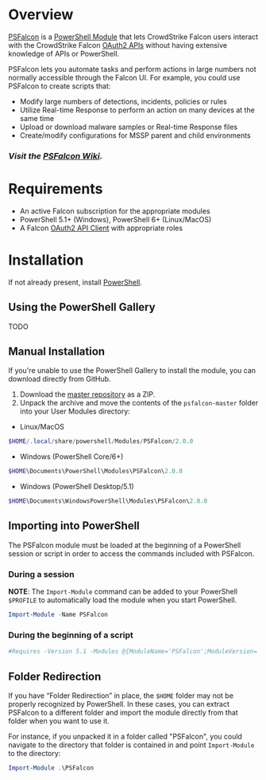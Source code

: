 # Overview

[PSFalcon](https://github.com/crowdstrike/psfalcon) is a [PowerShell Module](https://docs.microsoft.com/en-us/powershell/module/microsoft.powershell.core/about/about_modules?view=powershell-7) that lets CrowdStrike Falcon users interact with the CrowdStrike Falcon [OAuth2 APIs](https://assets.falcon.crowdstrike.com/support/api/swagger.html#/) without having extensive knowledge of APIs or PowerShell.

PSFalcon lets you automate tasks and perform actions in large numbers not normally accessible through the Falcon UI. For example, you could use PSFalcon to create scripts that:

* Modify large numbers of detections, incidents, policies or rules
* Utilize Real-time Response to perform an action on many devices at the same time
* Upload or download malware samples or Real-time Response files
* Create/modify configurations for MSSP parent and child environments

### _**Visit the [PSFalcon Wiki](https://github.com/CrowdStrike/psfalcon/wiki).**_

# Requirements
* An active Falcon subscription for the appropriate modules
* PowerShell 5.1+ (Windows), PowerShell 6+ (Linux/MacOS)
* A Falcon [OAuth2 API Client](https://falcon.crowdstrike.com/support/api-clients-and-keys) with appropriate roles

# Installation

If not already present, install [PowerShell](https://github.com/PowerShell/PowerShell#get-powershell).

## Using the PowerShell Gallery
TODO

## Manual Installation

If you're unable to use the PowerShell Gallery to install the module, you can download directly from GitHub.

1. Download the [master repository](https://github.com/CrowdStrike/psfalcon/archive/master.zip) as a ZIP.
2. Unpack the archive and move the contents of the `psfalcon-master` folder into your User Modules directory:

* Linux/MacOS
```powershell
$HOME/.local/share/powershell/Modules/PSFalcon/2.0.0
```

* Windows (PowerShell Core/6+)
```powershell
$HOME\Documents\PowerShell\Modules\PSFalcon\2.0.0
```

* Windows (PowerShell Desktop/5.1)
```powershell
$HOME\Documents\WindowsPowerShell\Modules\PSFalcon\2.0.0
```

## Importing into PowerShell

The PSFalcon module must be loaded at the beginning of a PowerShell session or script in order to access the commands included with PSFalcon.

### During a session

**NOTE**: The `Import-Module` command can be added to your PowerShell `$PROFILE` to automatically load the module when you start PowerShell.

```powershell
Import-Module -Name PSFalcon
```

### During the beginning of a script

```powershell
#Requires -Version 5.1 -Modules @{ModuleName='PSFalcon';ModuleVersion='2.0.0'}
```

## Folder Redirection

If you have “Folder Redirection” in place, the `$HOME` folder may not be properly recognized by PowerShell. In these cases, you can extract PSFalcon to a different folder and import the module directly from that folder when you want to use it.

For instance, if you unpacked it in a folder called "PSFalcon", you could navigate to the directory that folder is contained in and point `Import-Module` to the directory:

```powershell
Import-Module .\PSFalcon
```
